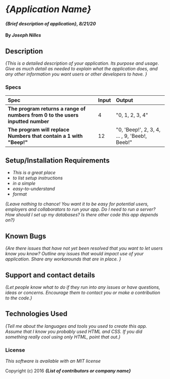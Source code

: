 # _{Application Name}_

#### _{Brief description of application}, 8/21/20_

#### By _**Joseph Nilles**_

## Description

_{This is a detailed description of your application. Its purpose and usage.  Give as much detail as needed to explain what the application does, and any other information you want users or other developers to have. }_

### Specs
| Spec | Input | Output |
| :-------------     | :------------- | :------------- |
| **The program returns a range of numbers from 0 to the users inputted number** | 4 | "0, 1, 2, 3, 4" |
| **The program will replace Numbers that contain a 1 with "Beep!"** | 12 | "0, 'Beep!', 2, 3, 4, ... , 9, 'Beeb!, Beeb!" |



## Setup/Installation Requirements

* _This is a great place_
* _to list setup instructions_
* _in a simple_
* _easy-to-understand_
* _format_

_{Leave nothing to chance! You want it to be easy for potential users, employers and collaborators to run your app. Do I need to run a server? How should I set up my databases? Is there other code this app depends on?}_

## Known Bugs

_{Are there issues that have not yet been resolved that you want to let users know you know?  Outline any issues that would impact use of your application.  Share any workarounds that are in place. }_

## Support and contact details

_{Let people know what to do if they run into any issues or have questions, ideas or concerns.  Encourage them to contact you or make a contribution to the code.}_

## Technologies Used

_{Tell me about the languages and tools you used to create this app. Assume that I know you probably used HTML and CSS. If you did something really cool using only HTML, point that out.}_

### License

*This software is available with an MIT license*

Copyright (c) 2016 **_{List of contributors or company name}_**